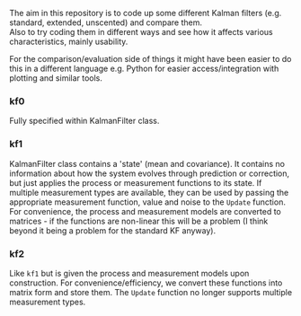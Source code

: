 The aim in this repository is to code up some different Kalman filters (e.g. standard, extended, unscented) and compare them.  
Also to try coding them in different ways and see how it affects various characteristics, mainly usability.

For the comparison/evaluation side of things it might have been easier to do this in a different language e.g. Python for easier access/integration with plotting and similar tools. 

### kf0
Fully specified within KalmanFilter class.


### kf1
KalmanFilter class contains a 'state' (mean and covariance). It contains no information about how the system evolves through prediction or correction, but just applies the process or measurement functions to its state. 
If multiple measurement types are available, they can be used by passing the appropriate measurement function, value and noise to the `Update` function. 
For convenience, the process and measurement models are converted to matrices - if the functions are non-linear this will be a problem (I think beyond it being a problem for the standard KF anyway).

### kf2
Like `kf1` but is given the process and measurement models upon construction. 
For convenience/efficiency, we convert these functions into matrix form and store them.
The `Update` function no longer supports multiple measurement types.